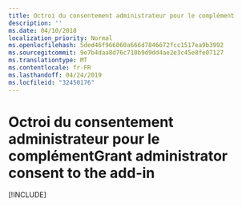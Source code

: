 ```yaml
---
title: Octroi du consentement administrateur pour le complément
description: ''
ms.date: 04/10/2018
localization_priority: Normal
ms.openlocfilehash: 5ded46f966060a666d7846672fcc1517ea9b3992
ms.sourcegitcommit: 9e7b4daa8d76c710b9d9dd4ae2e3c45e8fe07127
ms.translationtype: MT
ms.contentlocale: fr-FR
ms.lasthandoff: 04/24/2019
ms.locfileid: "32450176"
---
```

# <a name="grant-administrator-consent-to-the-add-in"></a><span data-ttu-id="bb38e-102">Octroi du consentement administrateur pour le complément</span><span class="sxs-lookup"><span data-stu-id="bb38e-102">Grant administrator consent to the add-in</span></span>

[!INCLUDE[](../includes/grant-admin-consent-to-an-add-in-include.md)]
